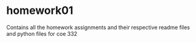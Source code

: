 # homework01

Contains all the homework assignments and their respective readme files and python files for coe 332
